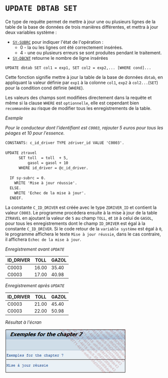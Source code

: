 # **`UPDATE DBTAB SET`**

Ce type de requête permet de mettre à jour une ou plusieurs lignes de la table de la base de données de trois manières différentes, et mettra à jour deux variables système :

- [`SY-SUBRC`](../../99_Help/02_SY-SYSTEM.md) pour indiquer l'état de l'opération :
  - 0 - la ou les lignes ont été correctement insérées.
  - 4 - une ou plusieurs erreurs se sont produites pendant le traitement.
- [`SY-DBCNT`](../../99_Help/02_SY-SYSTEM.md) retourne le nombre de ligne insérées

```JS
UPDATE dbtab SET col1 = exp1, SET col2 = exp2,... [WHERE cond]...
```

Cette fonction signifie mettre à jour la table de la base de données `dbtab`, en appliquant la valeur définie par `exp1` à la colonne `col1`, `exp2` à `col2...`(`SET`) pour la condition cond définie (`WHERE`).

Les valeurs des champs sont modifiées directement dans la requête et même si la clause `WHERE` est `optionnelle`, elle est cependant bien `recommandée` au risque de modifier tous les enregistrements de la table.

_Exemple_

_Pour le conducteur dont l'identifiant est `C0003`, rajouter 5 euros pour tous les péages et 10 pour l'essence._

```JS
CONSTANTS: c_id_driver TYPE zdriver_id VALUE 'C0003'.

UPDATE ztravel
      SET toll  = toll  + 5,
          gasol = gasol + 10
      WHERE id_driver = @c_id_driver.

  IF sy-subrc = 0.
    WRITE 'Mise à jour réussie'.
  ELSE.
    WRITE 'Echec de la mise à jour'.
  ENDIF.
```

La constante `C_ID_DRIVER` est créée avec le type `ZDRIVER_ID` et contient la valeur `C0003`. Le programme procédera ensuite à la mise à jour de la table `ZTRAVEL` en ajoutant la valeur de `5` au champ `TOLL`, et `10` à celui de `GASOL`, pour tous les enregistrements dont le champ `ID_DRIVER` est égal à la constante `C_ID_DRIVER`. Si le code retour de la `variable système` est égal à `0`, le programme affichera le texte `Mise à jour réussie`, dans le cas contraire, il affichera `Echec de la mise à jour`.

_Enregistrement avant `UPDATE`_

| **ID_DRIVER** | **TOLL** | **GAZOL** |
| ------------- | -------- | --------- |
| C0003         | 16.00    | 35.40     |
| C0003         | 17.00    | 40.98     |

_Enregistrement après `UPDATE`_

| **ID_DRIVER** | **TOLL** | **GAZOL** |
| ------------- | -------- | --------- |
| C0003         | 21.00    | 45.40     |
| C0003         | 22.00    | 50.98     |

_Résultat à l'écran_

![](../../00_Ressources/10_02_01.png)
